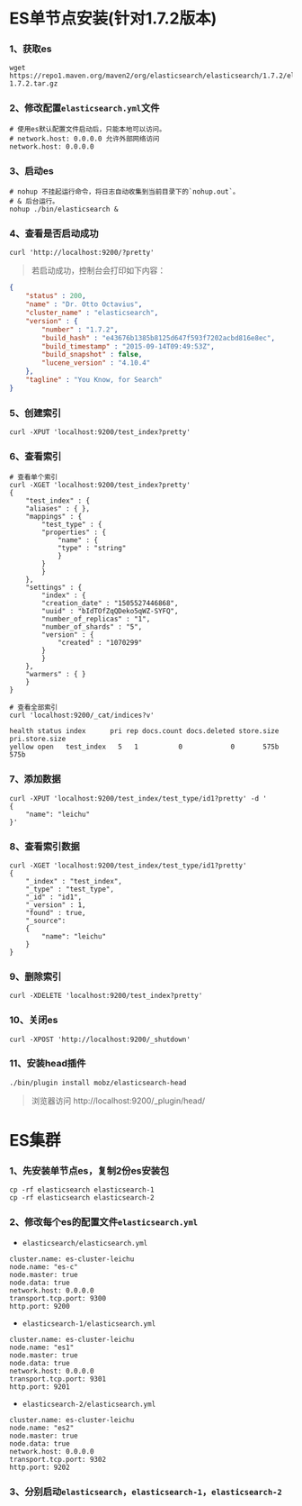 # ES单节点安装(针对1.7.2版本)

### 1、获取es
```shell
wget https://repo1.maven.org/maven2/org/elasticsearch/elasticsearch/1.7.2/elasticsearch-1.7.2.tar.gz
```

### 2、修改配置`elasticsearch.yml`文件
		
```shell
# 使用es默认配置文件启动后，只能本地可以访问。
# network.host: 0.0.0.0 允许外部网络访问
network.host: 0.0.0.0
```

### 3、启动es

```shell
# nohup 不挂起运行命令，将日志自动收集到当前目录下的`nohup.out`。
# & 后台运行。
nohup ./bin/elasticsearch &
```


### 4、查看是否启动成功

```shell
curl 'http://localhost:9200/?pretty'
```
>若启动成功，控制台会打印如下内容：

```json
{
    "status" : 200,
    "name" : "Dr. Otto Octavius",
    "cluster_name" : "elasticsearch",
    "version" : {
        "number" : "1.7.2",
        "build_hash" : "e43676b1385b8125d647f593f7202acbd816e8ec",
        "build_timestamp" : "2015-09-14T09:49:53Z",
        "build_snapshot" : false,
        "lucene_version" : "4.10.4"
    },
    "tagline" : "You Know, for Search"
}
```

### 5、创建索引

```shell
curl -XPUT 'localhost:9200/test_index?pretty'
```

### 6、查看索引

```shell
# 查看单个索引
curl -XGET 'localhost:9200/test_index?pretty'
{
    "test_index" : {
    "aliases" : { },
    "mappings" : {
        "test_type" : {
        "properties" : {
            "name" : {
            "type" : "string"
            }
        }
        }
    },
    "settings" : {
        "index" : {
        "creation_date" : "1505527446868",
        "uuid" : "bIdTOfZqQDeko5qWZ-SYFQ",
        "number_of_replicas" : "1",
        "number_of_shards" : "5",
        "version" : {
            "created" : "1070299"
        }
        }
    },
    "warmers" : { }
    }
}

# 查看全部索引
curl 'localhost:9200/_cat/indices?v'

health status index      pri rep docs.count docs.deleted store.size pri.store.size 
yellow open   test_index   5   1          0            0       575b           575b 

```


### 7、添加数据
```shell
curl -XPUT 'localhost:9200/test_index/test_type/id1?pretty' -d '
{
    "name": "leichu"
}'
```

### 8、查看索引数据

```shell
curl -XGET 'localhost:9200/test_index/test_type/id1?pretty'
{
    "_index" : "test_index",
    "_type" : "test_type",
    "_id" : "id1",
    "_version" : 1,
    "found" : true,
    "_source":
    {
        "name": "leichu"
    }
}
```

### 9、删除索引

```shell
curl -XDELETE 'localhost:9200/test_index?pretty'
```

### 10、关闭es

```shell
curl -XPOST 'http://localhost:9200/_shutdown'
```

### 11、安装head插件

```shell
./bin/plugin install mobz/elasticsearch-head
```
>浏览器访问 http://localhost:9200/_plugin/head/

# ES集群

### 1、先安装单节点es，复制2份es安装包
```shell
cp -rf elasticsearch elasticsearch-1
cp -rf elasticsearch elasticsearch-2
```

### 2、修改每个es的配置文件`elasticsearch.yml`


*	`elasticsearch/elasticsearch.yml`

```shell
cluster.name: es-cluster-leichu
node.name: "es-c"
node.master: true
node.data: true
network.host: 0.0.0.0
transport.tcp.port: 9300
http.port: 9200
```

*	`elasticsearch-1/elasticsearch.yml`

```shell
cluster.name: es-cluster-leichu
node.name: "es1"
node.master: true
node.data: true
network.host: 0.0.0.0
transport.tcp.port: 9301
http.port: 9201
```
	

*	`elasticsearch-2/elasticsearch.yml`

```shell
cluster.name: es-cluster-leichu
node.name: "es2"
node.master: true
node.data: true
network.host: 0.0.0.0
transport.tcp.port: 9302
http.port: 9202
```
		
### 3、分别启动`elasticsearch`，`elasticsearch-1`，`elasticsearch-2`